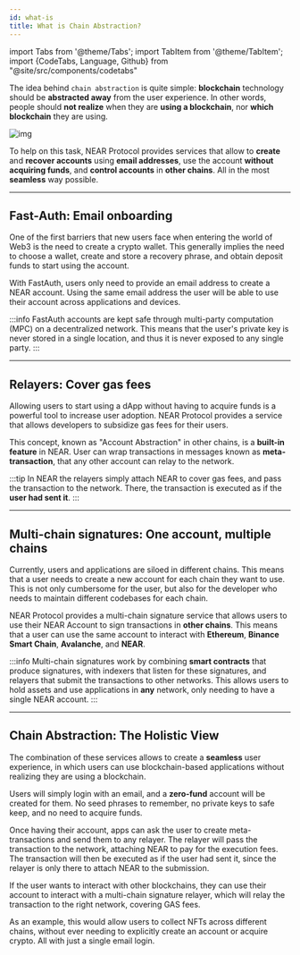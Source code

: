```yaml
---
id: what-is
title: What is Chain Abstraction?
---
```


import Tabs from '@theme/Tabs';
import TabItem from '@theme/TabItem';
import {CodeTabs, Language, Github} from "@site/src/components/codetabs"

The idea behind `chain abstraction` is quite simple: **blockchain** technology should be **abstracted away** from the user experience. In other words, people should **not realize** when they are **using a blockchain**, nor **which blockchain** they are using.

![img](/docs/assets/welcome-pages/chain-abstraction-landing.png)

To help on this task, NEAR Protocol provides services that allow to **create** and **recover accounts** using **email addresses**, use the account **without acquiring funds**, and **control accounts** in **other chains**. All in the most **seamless** way possible.

---

## Fast-Auth: Email onboarding

One of the first barriers that new users face when entering the world of Web3 is the need to create a crypto wallet. This generally implies the need to choose a wallet, create and store a recovery phrase, and obtain deposit funds to start using the account.

With FastAuth, users only need to provide an email address to create a NEAR account. Using the same email address the user will be able to use their account across applications and devices.

:::info
FastAuth accounts are kept safe through multi-party computation (MPC) on a decentralized network. This means that the user's private key is never stored in a single location, and thus it is never exposed to any single party.
:::

<hr subclass="subsection" />

## Relayers: Cover gas fees

Allowing users to start using a dApp without having to acquire funds is a powerful tool to increase user adoption. NEAR Protocol provides a service that allows developers to subsidize gas fees for their users.

This concept, known as "Account Abstraction" in other chains, is a **built-in feature** in NEAR. User can wrap transactions in messages known as **meta-transaction**, that any other account can relay to the network.

:::tip
In NEAR the relayers simply attach NEAR to cover gas fees, and pass the transaction to the network. There, the transaction is executed as if the **user had sent it**.
:::

<hr subclass="subsection" />

## Multi-chain signatures: One account, multiple chains

Currently, users and applications are siloed in different chains. This means that a user needs to create a new account for each chain they want to use. This is not only cumbersome for the user, but also for the developer who needs to maintain different codebases for each chain.

NEAR Protocol provides a multi-chain signature service that allows users to use their NEAR Account to sign transactions in **other chains**. This means that a user can use the same account to interact with **Ethereum**, **Binance Smart Chain**, **Avalanche**, and **NEAR**.

:::info
Multi-chain signatures work by combining **smart contracts** that produce signatures, with indexers that listen for these signatures, and relayers that submit the transactions to other networks. This allows users to hold assets and use applications in **any** network, only needing to have a single NEAR account.
:::

---

## Chain Abstraction: The Holistic View

The combination of these services allows to create a **seamless** user experience, in which users can use blockchain-based applications without realizing they are using a blockchain.

Users will simply login with an email, and a **zero-fund** account will be created for them. No seed phrases to remember, no private keys to safe keep, and no need to acquire funds.

Once having their account, apps can ask the user to create meta-transactions and send them to any relayer. The relayer will pass the transaction to the network, attaching NEAR to pay for the execution fees. The transaction will then be executed as if the user had sent it, since the relayer is only there to attach NEAR to the submission.

If the user wants to interact with other blockchains, they can use their account to interact with a multi-chain signature relayer, which will relay the transaction to the right network, covering GAS fees.

As an example, this would allow users to collect NFTs across different chains, without ever needing to explicitly create an account or acquire crypto. All with just a single email login.
